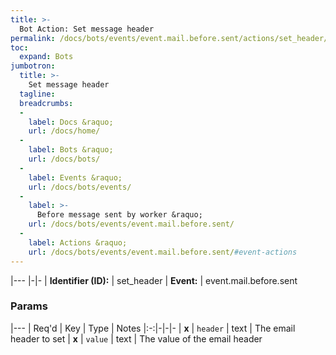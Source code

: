 ```yaml
---
title: >-
  Bot Action: Set message header
permalink: /docs/bots/events/event.mail.before.sent/actions/set_header/
toc:
  expand: Bots
jumbotron:
  title: >-
    Set message header
  tagline: 
  breadcrumbs:
  -
    label: Docs &raquo;
    url: /docs/home/
  -
    label: Bots &raquo;
    url: /docs/bots/
  -
    label: Events &raquo;
    url: /docs/bots/events/
  -
    label: >-
      Before message sent by worker &raquo;
    url: /docs/bots/events/event.mail.before.sent/
  -
    label: Actions &raquo;
    url: /docs/bots/events/event.mail.before.sent/#event-actions
---
```


|---
|-|-
| **Identifier (ID):** | set_header
| **Event:** | event.mail.before.sent

### Params

|---
| Req'd | Key | Type | Notes
|:-:|-|-|-
| **x** | `header` | text | The email header to set
| **x** | `value` | text | The value of the email header
